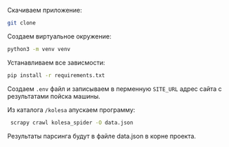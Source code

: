 Скачиваем приложение:

```bash
git clone 
```

Создаем виртуальное окружение:

```bash
python3 -m venv venv
```

Устанавливаем все зависмости:

```bash
pip install -r requirements.txt
```

Создаем ```.env``` файл и записываем в перменную ```SITE_URL``` адрес сайта с результатами пойска машины.

Из каталога ```/kolesa``` апускаем программу:

```bash
 scrapy crawl kolesa_spider -O data.json
```

Результаты парсинга будут в файле data.json в корне проекта.